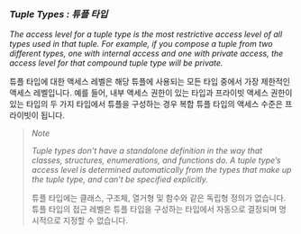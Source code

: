 ### *Tuple Types : 튜플 타입*

*The access level for a tuple type is the most restrictive access level of all types used in that tuple. For example, if you compose a tuple from two different types, one with internal access and one with private access, the access level for that compound tuple type will be private.*

튜플 타입에 대한 액세스 레벨은 해당 튜플에 사용되는 모든 타입 중에서 가장 제한적인 액세스 레벨입니다. 예를 들어, 내부 액세스 권한이 있는 타입과 프라이빗 액세스 권한이 있는 타입의 두 가지 타입에서 튜플을 구성하는 경우 복합 튜플 타입의 액세스 수준은 프라이빗이 됩니다.

> *Note*
> 
> *Tuple types don’t have a standalone definition in the way that classes, structures, enumerations, and functions do. A tuple type’s access level is determined automatically from the types that make up the tuple type, and can’t be specified explicitly.*
> 
> 튜플 타입에는 클래스, 구조체, 열거형 및 함수와 같은 독립형 정의가 없습니다. 튜플 타입의 접근 레벨은 튜플 타입을 구성하는 타입에서 자동으로 결정되며 명시적으로 지정할 수 없습니다.
